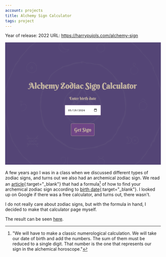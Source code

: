 ```yaml
---
account: projects
title: Alchemy Sign Calculator
tags: project
---
```


Year of release: 2022
URL: https://harrypujols.com/alchemy-sign

![Alchemy Page Screenshot](/assets/img/posts/alchemy-screenshot.png)

A few years ago I was in a class when we discussed different types of zodiac signs, and turns out we also had an archemical zodiac sign. We read an [article][external-number-link]{:target="\_blank"} that had a formula[^1] of how to find your archemical zodiac sign according to [birth date][another-external-link]{:target="\_blank"}. I looked up on Google if there was a free calculator, and turns out, there wasn't.

I do not really care about zodiac signs, but with the formula in hand, I decided to make that calculator page myself.

The result can be seen [here][alchemy-link].

[^1]: "We will have to make a classic numerological calculation. We will take our date of birth and add the numbers. The sum of them must be reduced to a single digit. That number is the one that represents our sign in the alchemical horoscope."

[alchemy-link]: https://harrypujols.com/alchemy-sign
[external-number-link]: https://mysticattitude.com/en/numerology/alchemical-horoscope-what-sign-are-you
[another-external-link]: https://www.sacarmi.com/birth-alchemy
